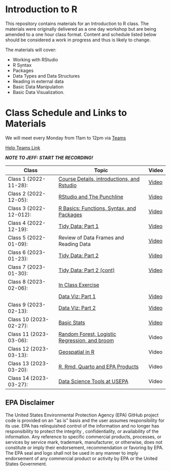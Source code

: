 # Introduction to R

This repository contains materials for an Introduction to R class. The materials were originally delivered as a one day workshop but are being amended to a one hour class format. Content and schedule listed below should be considered a work in progress and thus is likely to change.

The materials will cover:

-   Working with RStudio
-   R Syntax
-   Packages
-   Data Types and Data Structures
-   Reading in external data
-   Basic Data Manipulation
-   Basic Data Visualization.

# Class Schedule and Links to Materials

We will meet every Monday from 11am to 12pm via [Teams](https://teams.microsoft.com/l/meetup-join/19%3ameeting_ZGZkNjYzYjAtMDdjMi00MGZiLTkyNGItODUxMjY5ZWQyNmMx%40thread.v2/0?context=%7b%22Tid%22%3a%2288b378b3-6748-4867-acf9-76aacbeca6a7%22%2c%22Oid%22%3a%2290904e2a-aa82-465e-9922-afce4bc6d524%22%7d)

[Help Teams Link](https://teams.microsoft.com/l/meetup-join/19:meeting_OTMxMTI5MjQtMjc4ZC00YjkzLTlhODAtMGE3NGIzMDIxMjA2@thread.v2/0?context=%7B%22Tid%22:%2288b378b3-6748-4867-acf9-76aacbeca6a7%22,%22Oid%22:%22562059a4-d9bf-4414-8cdf-b57227ac0d79%22%7D)


***NOTE TO JEFF: START THE RECORDING!***

| Class                  | Topic                                                                 | Video |
|----------------|-----------------------------------------|----------------|
| Class 1 (2022-11-28):  | [Course Details, introductions, and Rstudio](lessons/00_first_class.md)|[Video](https://usepa-my.sharepoint.com/:v:/g/personal/hollister_jeff_epa_gov/EeN1V7Ylsu9FktnXb8_rEZoBuGdQ-2yAP8Vck8os_d42SQ)       |
| Class 2 (2022-12-05):  | [RStudio and The Punchline](lessons/01_rstudio.md)                    |[Video](https://usepa-my.sharepoint.com/:v:/g/personal/hollister_jeff_epa_gov/EYpjW84-XZdEsvOzwLdORpoB4YKd1lBG4qyipi3JLzRMPg)       |
| Class 3 (2022-12-012): | [R Basics: Functions, Syntax, and Packages](lessons/02_r_basics.md)   |[Video](https://usepa-my.sharepoint.com/:v:/g/personal/hollister_jeff_epa_gov/EYNJMKX70zhOmxFubHflwzMBRq8CoBqoubk45NyfpksG0A)|
| Class 4 (2022-12-19):  | [Tidy Data: Part 1](lessons/03_tidy_data_in_r_1.md)                   |[Video](https://usepa-my.sharepoint.com/:v:/g/personal/hollister_jeff_epa_gov/EbSszKCK1JlIljzvmRNZRf8BUekA1AfCmSzpCK5Wsuevhg)|
| Class 5 (2022-01-09):  | Review of Data Frames and Reading Data                                |[Video](https://usepa-my.sharepoint.com/:v:/g/personal/hollister_jeff_epa_gov/EXPsZname4hDkwA-VidmdJ4BbpWZv4A1-4Fp2gYyCIlS9w)|
| Class 6 (2023-01-23):  | [Tidy Data: Part 2](lessons/03_tidy_data_in_r_2.md)                   |[Video](https://usepa-my.sharepoint.com/:v:/g/personal/hollister_jeff_epa_gov/ERg3AuYADNVHly_ASQ2c7Y4BWx2KMqS8UhJWGL_VSB_6TQ)|
| Class 7 (2023-01-30):  | [Tidy Data: Part 2 (cont)](lessons/03_tidy_data_in_r_2.md#mutate)     |[Video](https://usepa-my.sharepoint.com/:v:/g/personal/hollister_jeff_epa_gov/EX3_twgFq9hNq0jfPA9FzlIBe-yTFNsHb8JNUFrewpwXCA)|
| Class 8 (2023-02-06):  | [In Class Exercise](lessons/03_tidy_data_in_r_2.md#homework-32)       |       |
|                        | [Data Viz: Part 1](lessons/04_data_viz_with_ggplot2.md)               |[Video](https://usepa-my.sharepoint.com/:v:/g/personal/hollister_jeff_epa_gov/ESuFOOYzrwBFrq4TlScuRbsBe7zwLfet3RaE0nkJawoisw)       |
| Class 9 (2023-02-13):  | [Data Viz: Part 2](lessons/04_data_viz_with_ggplot2.md#introduction-to-ggplot2-scatterplot)               |[Video](https://usepa-my.sharepoint.com/:v:/g/personal/hollister_jeff_epa_gov/EVrJnWYz7MVGvF6_9rSdDWcBmIlSsBrI5yK7gftdENV9YQ)       |
| Class 10 (2023-02-27): | [Basic Stats](lessons/06_basic_stats.md)                                                        |[Video](https://usepa-my.sharepoint.com/:v:/g/personal/hollister_jeff_epa_gov/EVO_e_WoUmlMpzZ3X1-klT8BVhcx9463aVofGSRV2f9__w)|
| Class 11 (2023-03-06): |[Random Forest, Logistic Regression, and broom](lessons/07_rf_log_broom.md)|Video|
| Class 12 (2023-03-13): |[Geospatial in R](lessons/08_gis_in_r.md)|Video|
| Class 13 (2023-03-20): |[R, Rmd, Quarto and EPA Products](lessons/09_rmd_etc_and_products.md)|Video|
| Class 14 (2023-03-27): |[Data Science Tools at USEPA](lessons/10_ds_tools_epa.md)|Video|

## EPA Disclaimer

The United States Environmental Protection Agency (EPA) GitHub project code is provided on an "as is" basis and the user assumes responsibility for its use. EPA has relinquished control of the information and no longer has responsibility to protect the integrity , confidentiality, or availability of the information. Any reference to specific commercial products, processes, or services by service mark, trademark, manufacturer, or otherwise, does not constitute or imply their endorsement, recommendation or favoring by EPA. The EPA seal and logo shall not be used in any manner to imply endorsement of any commercial product or activity by EPA or the United States Government.
